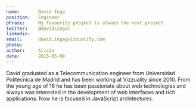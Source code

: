 ```yaml
---
name:       David Inga
position:   Engineer
phrase:     My favourite project is always the next project
twitter:    @davidsingal
linkedin:   
email:      david.inga@vizzuality.com
photo:      
author:     Alicia
date:       2015-05-08
---
```


 David graduated as a Telecommunication engineer from Universidad Politécnica de Madrid and has been working at Vizzuality since 2010. From the young age of 16 he has been passionate about web technologies and always was interested in the development of web interfaces and rich applications. Now he is focused in JavaScript architectures.